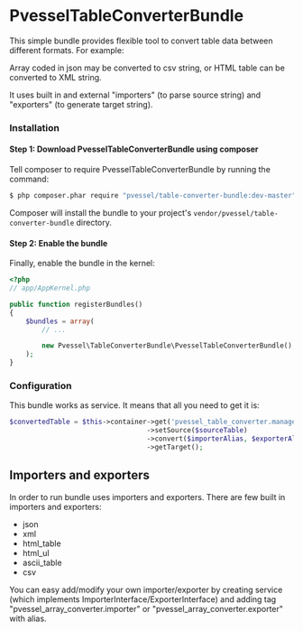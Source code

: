 PvesselTableConverterBundle
===========================

This simple bundle provides flexible tool to convert table data between different formats. For example:

Array coded in json may be converted to csv string,
or HTML table can be converted to XML string.

It uses built in and external "importers" (to parse source string) and "exporters" (to generate target string).


### Installation


#### Step 1: Download PvesselTableConverterBundle using composer

Tell composer to require PvesselTableConverterBundle by running the command:

``` bash
$ php composer.phar require "pvessel/table-converter-bundle:dev-master"
```

Composer will install the bundle to your project's `vendor/pvessel/table-converter-bundle` directory.


#### Step 2: Enable the bundle

Finally, enable the bundle in the kernel:

``` php
<?php
// app/AppKernel.php

public function registerBundles()
{
    $bundles = array(
        // ...

        new Pvessel\TableConverterBundle\PvesselTableConverterBundle(),
    );
}
```


### Configuration

This bundle works as service. It means that all you need to get it is:


``` php
$convertedTable = $this->container->get('pvessel_table_converter.manager')
                                  ->setSource($sourceTable)
                                  ->convert($importerAlias, $exporterAlias)
                                  ->getTarget();
```

## Importers and exporters

In order to run bundle uses importers and exporters.
There are few built in importers and exporters:

- json
- xml
- html_table
- html_ul
- ascii_table
- csv

You can easy add/modify your own importer/exporter by creating service (which implements 
ImporterInterface/ExporterInterface) and adding tag "pvessel_array_converter.importer" or "pvessel_array_converter.exporter" with alias.

